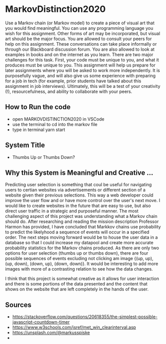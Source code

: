 # MarkovDistinction2020
Use a Markov chain (or Markov model) to create a piece of visual art that you would find meaningful. You can use any programming language you wish for this assignment. Other forms of art may be incorporated, but visual art should be the major focus. You are allowed to consult your peers for help on this assignment. These conversations can take place informally or through our Blackboard discussion forum. You are also allowed to look at examples in books and on the internet as you learn.  There are two major challenges for this task. First, your code must be unique to you, and what it produces must be unique to you. This assignment will help us prepare for later assignments where you will be asked to work more independently. It is purposefully vague, and will also give us some experience with preparing for a job in tech (for example, prior students have talked about this assignment in job interviews). Ultimately, this will be a test of your creativity (!), resourcefulness, and ability to collaborate with your peers.

## How to Run the code 
 - open MARKOVDISTINCTION2020 in VSCode 
 - use the terminal to cd into the markov file 
 - type in terminal yarn start 

## System Title  
 - Thumbs Up or Thumbs Down? 

## Why this System is Meaningful and Creative ... 
Predicting user selection is something that coul be useful for navigating users to certian websites via advertisements or different section of a website given their previous selections. This way a web developer could improve the user flow and or have more control over the user's next move. I would like to create websites in the future that are easy to use, but also direct user traffic in a strategic and purposeful manner. The most challenging aspect of this project was understanding what a Markov chain should do. After researching and reading the mission description Professor Harmon has provided, I have concluded that Markkov chains use probability to predict the likelyhood a sequence of events will occur in a specified order. The next steps moving forward would be to house the user data in a database so that I could increase my datapool and create more accurate probability statistics for the Markov chains produced. As there  are only two options for user selection (thumbs up or thumbs down), there are four possible sequences of events excluding not clicking am image {(up, up), (up, down), (down, up), (down, down)}. It would be interesting to add more images with more of a contrasting relation to see how the data changes. 

I think that this project is somewhat creative as it allows for user interaction and there is some portions of the data presented and the content that shows on the website that are left completely in the hands of the user. 

## Sources 
- https://stackoverflow.com/questions/20618355/the-simplest-possible-javascript-countdown-timer 
- https://www.w3schools.com/jsref/met_win_clearinterval.asp
- https://unsplash.com/@markusspiske
- 